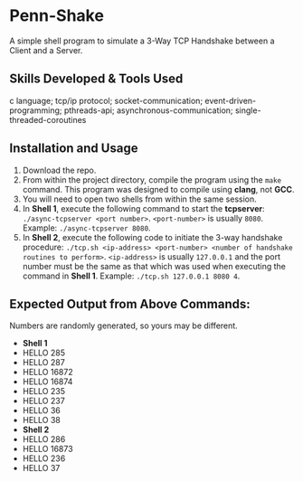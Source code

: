 # Penn-Shake
A simple shell program to simulate a 3-Way TCP Handshake between a Client and a Server.

## Skills Developed & Tools Used
c language; tcp/ip protocol; socket-communication; event-driven-programming; pthreads-api; asynchronous-communication; single-threaded-coroutines
## Installation and Usage
1. Download the repo.
2. From within the project directory, compile the program using the `make` command. This program was designed to compile using **clang**, not **GCC**.
3. You will need to open two shells from within the same session.
4. In **Shell 1**, execute the following command to start the **tcpserver**: `./async-tcpserver <port number>`. `<port-number>` is usually `8080`. Example: `./async-tcpserver 8080`.
5. In **Shell 2**, execute the following code to initiate the 3-way handshake procedure: `./tcp.sh <ip-address> <port-number> <number of handshake routines to perform>`. `<ip-address>` is usually `127.0.0.1` and the port number must be the same as that which was used when executing the command in **Shell 1**. Example: `./tcp.sh 127.0.0.1 8080 4`.

## Expected Output from Above Commands:
Numbers are randomly generated, so yours may be different.
  - **Shell 1**
  - HELLO 285
  - HELLO 287
  - HELLO 16872
  - HELLO 16874
  - HELLO 235
  - HELLO 237
  - HELLO 36
  - HELLO 38
  - **Shell 2**
  - HELLO 286
  - HELLO 16873
  - HELLO 236
  - HELLO 37
